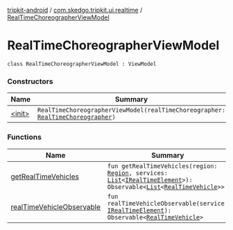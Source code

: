 [tripkit-android](../../index.md) / [com.skedgo.tripkit.ui.realtime](../index.md) / [RealTimeChoreographerViewModel](./index.md)

# RealTimeChoreographerViewModel

`class RealTimeChoreographerViewModel : ViewModel`

### Constructors

| Name | Summary |
|---|---|
| [&lt;init&gt;](-init-.md) | `RealTimeChoreographerViewModel(realTimeChoreographer: `[`RealTimeChoreographer`](../-real-time-choreographer/index.md)`)` |

### Functions

| Name | Summary |
|---|---|
| [getRealTimeVehicles](get-real-time-vehicles.md) | `fun getRealTimeVehicles(region: `[`Region`](../../com.skedgo.android.common.model/-region/index.md)`, services: `[`List`](https://kotlinlang.org/api/latest/jvm/stdlib/kotlin.collections/-list/index.html)`<`[`IRealTimeElement`](../../com.skedgo.android.common.agenda/-i-real-time-element/index.md)`>): Observable<`[`List`](https://kotlinlang.org/api/latest/jvm/stdlib/kotlin.collections/-list/index.html)`<`[`RealTimeVehicle`](../../skedgo.tripkit.routing/-real-time-vehicle/index.md)`>>` |
| [realTimeVehicleObservable](real-time-vehicle-observable.md) | `fun realTimeVehicleObservable(service: `[`IRealTimeElement`](../../com.skedgo.android.common.agenda/-i-real-time-element/index.md)`): Observable<`[`RealTimeVehicle`](../../skedgo.tripkit.routing/-real-time-vehicle/index.md)`>` |
